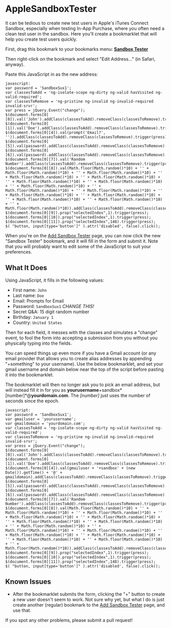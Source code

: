# AppleSandboxTester
It can be tedious to create new test users in Apple's iTunes Connect Sandbox, especially when testing In-App Purchase, where you often need a clean test user in the sandbox. Here you'll create a bookmarklet that will help you create test users quickly.

First, drag this bookmark to your bookmarks menu: **[Sandbox Tester](http://replaceme)**

Then right-click on the bookmark and select "Edit Address..." (in Safari, anyway).

Paste this JavaScript in as the new address:

    javascript: 
    var password = 'SandboxSux1';
    var classesToAdd = 'ng-isolate-scope ng-dirty ng-valid hasVisited ng-valid-required'; 
    var classesToRemove = 'ng-pristine ng-invalid ng-invalid-required invalid-srvr';
    var press = jQuery.Event("change");
    $(document.forms[0][0]).val('John').addClass(classesToAdd).removeClass(classesToRemove).trigger(press);
    $(document.forms[0][1]).val('Doe').addClass(classesToAdd).removeClass(classesToRemove).trigger(press);
    $(document.forms[0][4]).val(prompt('Email?', '')).addClass(classesToAdd).removeClass(classesToRemove).trigger(press);
    $(document.forms[0][5]).val(password).addClass(classesToAdd).removeClass(classesToRemove).trigger(press);
    $(document.forms[0][6]).val(password).addClass(classesToAdd).removeClass(classesToRemove).trigger(press);
    $(document.forms[0][7]).val('Random Number').addClass(classesToAdd).removeClass(classesToRemove).trigger(press);
    $(document.forms[0][8]).val(Math.floor(Math.random()*10) + '' + Math.floor(Math.random()*10) + '' + Math.floor(Math.random()*10) + '' + Math.floor(Math.random()*10) + '' + Math.floor(Math.random()*10) + '' + Math.floor(Math.random()*10) + '' + Math.floor(Math.random()*10) + '' + Math.floor(Math.random()*10) + '' + Math.floor(Math.random()*10) + '' + Math.floor(Math.random()*10) + '' + Math.floor(Math.random()*10) + '' + Math.floor(Math.random()*10) + '' + Math.floor(Math.random()*10) + '' + Math.floor(Math.random()*10) + '' + Math.floor(Math.random()*10)).addClass(classesToAdd).removeClass(classesToRemove).trigger(press);
    $(document.forms[0][9]).prop("selectedIndex",1).trigger(press);
    $(document.forms[0][10]).prop("selectedIndex",1).trigger(press);
    $(document.forms[0][11]).prop("selectedIndex",148).trigger(press);
    $( "button, input[type='button']" ).attr('disabled', false).click();

When you're on the [Add Sandbox Tester](https://itunesconnect.apple.com/WebObjects/iTunesConnect.woa/ra/ng/users_roles/sandbox_users/new) page, you can now click the new "Sandbox Tester" bookmark, and it will fill in the form and submit it. Note that you will probably want to edit some of the JavaScript to suit your preferences.

## What It Does

Using JavaScript, it fills in the following values:

  * First name: `John`
  * Last name: `Doe`
  * Email: Prompts for Email
  * Password: `SandboxSux1` *CHANGE THIS!*
  * Secret Q&A: 15 digit random number
  * Birthday: `January 1`
  * Country: `United States`

Then for each field, it messes with the classes and simulates a "change" event, to fool the form into accepting a submission from you without you physically typing into the fields. 

You can speed things up even more if you have a Gmail account (or any email provider that allows you to create alias addresses by appending "+something" to your username). Use the below bookmarklet, and set your gmail username and domain below near the top of the script before pasting it into the bookmarklet. 

The bookmarklet will then no longer ask you to pick an email address, but will instead fill it in for you as **yourusername**+sandbox*[number]*@**yourdomain.com**. The *[number]* just uses the number of seconds since the epoch. 

    javascript: 
    var password = 'SandboxSux1';
    var gmailuser = 'yourusername';
    var gmaildomain = 'yourdomain.com';
    var classesToAdd = 'ng-isolate-scope ng-dirty ng-valid hasVisited ng-valid-required'; 
    var classesToRemove = 'ng-pristine ng-invalid ng-invalid-required invalid-srvr';
    var press = jQuery.Event("change");
    $(document.forms[0][0]).val('John').addClass(classesToAdd).removeClass(classesToRemove).trigger(press);
    $(document.forms[0][1]).val('Doe').addClass(classesToAdd).removeClass(classesToRemove).trigger(press);
    $(document.forms[0][4]).val(gmailuser + '+sandbox' + (new Date()).getTime() + '@' + gmaildomain).addClass(classesToAdd).removeClass(classesToRemove).trigger(press);
    $(document.forms[0][5]).val(password).addClass(classesToAdd).removeClass(classesToRemove).trigger(press);
    $(document.forms[0][6]).val(password).addClass(classesToAdd).removeClass(classesToRemove).trigger(press);
    $(document.forms[0][7]).val('Random Number').addClass(classesToAdd).removeClass(classesToRemove).trigger(press);
    $(document.forms[0][8]).val(Math.floor(Math.random()*10) + '' + Math.floor(Math.random()*10) + '' + Math.floor(Math.random()*10) + '' + Math.floor(Math.random()*10) + '' + Math.floor(Math.random()*10) + '' + Math.floor(Math.random()*10) + '' + Math.floor(Math.random()*10) + '' + Math.floor(Math.random()*10) + '' + Math.floor(Math.random()*10) + '' + Math.floor(Math.random()*10) + '' + Math.floor(Math.random()*10) + '' + Math.floor(Math.random()*10) + '' + Math.floor(Math.random()*10) + '' + Math.floor(Math.random()*10) + '' + Math.floor(Math.random()*10)).addClass(classesToAdd).removeClass(classesToRemove).trigger(press);
    $(document.forms[0][9]).prop("selectedIndex",1).trigger(press);
    $(document.forms[0][10]).prop("selectedIndex",1).trigger(press);
    $(document.forms[0][11]).prop("selectedIndex",148).trigger(press);
    $( "button, input[type='button']" ).attr('disabled', false).click();
    
## Known Issues

  * After the bookmarklet submits the form, clicking the "+" button to create a new user doesn't seem to work. Not sure why yet, but what I do is just create another (regular) bookmark to the [Add Sandbox Tester](https://itunesconnect.apple.com/WebObjects/iTunesConnect.woa/ra/ng/users_roles/sandbox_users/new) page, and use that.

If you spot any other problems, please submit a pull request!
